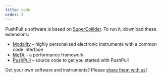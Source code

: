 ```yaml
---
title: code
order: 3
---
```



PushPull's software is based on [SuperCollider](http://supercollider.github.io). 
To run it, download these extensions:

+ [Modality](http://modalityteam.github.io) – highly personalised electronic instruments with a common code interface 
+ [MeTA](https://github.com/3DMIN/MeTA) – a performance framework
+ [PushPull](https://github.com/3DMIN/pushPull) – source code to get you started with PushPull

Got your own software and instruments? Please [share them with us](https://github.com/3DMIN/3DMIN.github.io/blob/master/_start/code.md)!